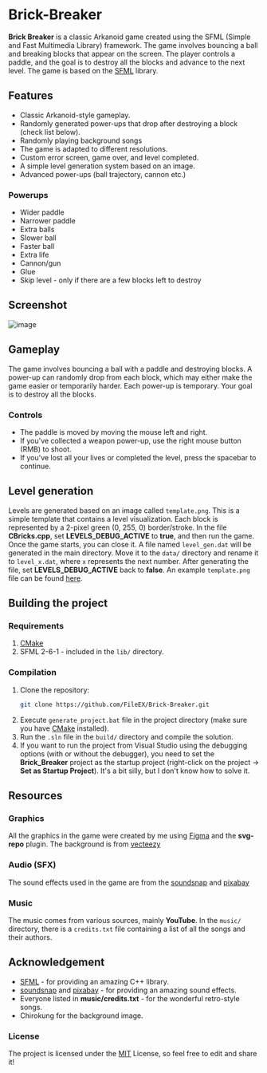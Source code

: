 # Brick-Breaker

**Brick Breaker** is a classic Arkanoid game created using the SFML (Simple and Fast Multimedia Library) framework. The game involves bouncing a ball and breaking blocks that appear on the screen. The player controls a paddle, and the goal is to destroy all the blocks and advance to the next level. The game is based on the [SFML](https://github.com/SFML/SFML) library.

## Features
- Classic Arkanoid-style gameplay.
- Randomly generated power-ups that drop after destroying a block (check list below).
- Randomly playing background songs
- The game is adapted to different resolutions.
- Custom error screen, game over, and level completed.
- A simple level generation system based on an image.
- Advanced power-ups (ball trajectory, cannon etc.)

### Powerups
- Wider paddle
- Narrower paddle
- Extra balls
- Slower ball
- Faster ball
- Extra life
- Cannon/gun
- Glue
- Skip level - only if there are a few blocks left to destroy

## Screenshot
![image](https://github.com/user-attachments/assets/722ceeda-4707-4d36-b0c2-d96fde60de5c)

## Gameplay
The game involves bouncing a ball with a paddle and destroying blocks. A power-up can randomly drop from each block, which may either make the game easier or temporarily harder. Each power-up is temporary. Your goal is to destroy all the blocks.

### Controls
- The paddle is moved by moving the mouse left and right.
- If you've collected a weapon power-up, use the right mouse button (RMB) to shoot.
- If you've lost all your lives or completed the level, press the spacebar to continue.

## Level generation
Levels are generated based on an image called ``template.png``. This is a simple template that contains a level visualization. Each block is represented by a 2-pixel green (0, 255, 0) border/stroke. In the file **CBricks.cpp**, set **LEVELS_DEBUG_ACTIVE** to **true**, and then run the game. Once the game starts, you can close it. A file named ``level_gen.dat`` will be generated in the main directory. Move it to the ``data/`` directory and rename it to ``level_x.dat``, where ``x`` represents the next number. After generating the file, set **LEVELS_DEBUG_ACTIVE** back to **false**. An example ``template.png`` file can be found [here](https://github.com/FileEX/Brick-Breaker/blob/main/template.png).

## Building the project
### Requirements
1. [CMake](https://cmake.org/download/)
2. SFML 2-6-1 - included in the ``lib/`` directory.

### Compilation
1. Clone the repository:
   ```bash
   git clone https://github.com/FileEX/Brick-Breaker.git
2. Execute ``generate_project.bat`` file in the project directory (make sure you have [CMake](https://cmake.org/download/) installed).
3. Run the ``.sln`` file in the ``build/`` directory and compile the solution.
4. If you want to run the project from Visual Studio using the debugging options (with or without the debugger), you need to set the **Brick_Breaker** project as the startup project (right-click on the project -> **Set as Startup Project**). It's a bit silly, but I don't know how to solve it.

## Resources
### Graphics
All the graphics in the game were created by me using [Figma](https://www.figma.com) and the **svg-repo** plugin. The background is from [vecteezy](https://static.vecteezy.com/system/resources/previews/000/834/435/non_2x/beautiful-space-background-vector.jpg)

### Audio (SFX)
The sound effects used in the game are from the [soundsnap](https://www.soundsnap.com/) and [pixabay](https://pixabay.com/sound-effects/)

### Music
The music comes from various sources, mainly **YouTube**. In the ``music/`` directory, there is a ``credits.txt`` file containing a list of all the songs and their authors.

## Acknowledgement
- [SFML](https://github.com/SFML/SFML) - for providing an amazing C++ library.
- [soundsnap](https://www.soundsnap.com/) and [pixabay](https://pixabay.com/sound-effects/) - for providing an amazing sound effects.
- Everyone listed in **music/credits.txt** - for the wonderful retro-style songs.
- Chirokung for the background image.

### License
The project is licensed under the [MIT](https://opensource.org/license/mit) License, so feel free to edit and share it!
